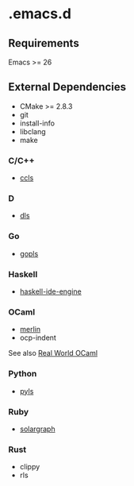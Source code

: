# .emacs.d
## Requirements
Emacs >= 26

## External Dependencies
* CMake >= 2.8.3
* git
* install-info
* libclang
* make

### C/C++
* [ccls](https://github.com/MaskRay/ccls)

### D
* [dls](https://github.com/d-language-server/dls/)

### Go
* [gopls](https://github.com/golang/tools/blob/master/gopls/doc/user.md)

### Haskell
* [haskell-ide-engine](https://github.com/haskell/haskell-ide-engine/)

### OCaml
* [merlin](https://github.com/ocaml/merlin)
* ocp-indent

See also [Real World OCaml](https://dev.realworldocaml.org/install.html)

### Python
* [pyls](https://github.com/palantir/python-language-server)

### Ruby
* [solargraph](https://github.com/castwide/solargraph)

### Rust
* clippy
* rls
